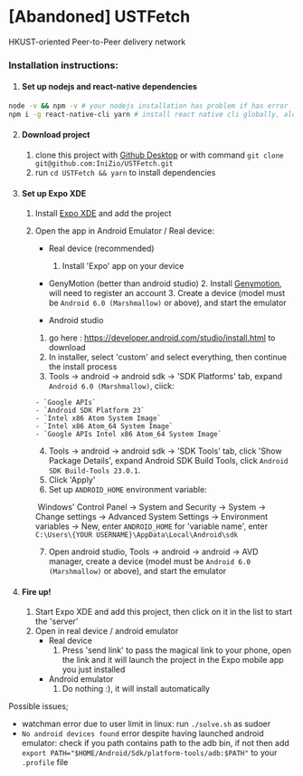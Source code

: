 # [Abandoned] USTFetch
HKUST-oriented Peer-to-Peer delivery network



### Installation instructions:

1. #### Set up nodejs and react-native dependencies
```sh
node -v && npm -v # your nodejs installation has problem if has error
npm i -g react-native-cli yarn # install react native cli globally, alongside with yarn
```

2. #### Download project

   1. clone this project with [Github Desktop](https://desktop.github.com/) or with command `git clone git@github.com:IniZio/USTFetch.git`
   2. run `cd USTFetch && yarn` to install dependencies

3. #### Set up Expo XDE

   1. Install [Expo XDE](https://docs.expo.io/versions/v15.0.0/introduction/installation.html) and add the project

   2. Open the app in Android Emulator / Real device:

      - Real device (recommended)
        1. Install 'Expo' app on your device

      - GenyMotion (better than android studio)
        2. Install [Genymotion](https://www.genymotion.com/fun-zone/), will need to register an account
        3. Create a device (model must be `Android 6.0 (Marshmallow)` or above), and start the emulator

      -  Android studio

        1. go here : https://developer.android.com/studio/install.html to download
        2. In installer, select 'custom' and select everything, then continue the install process
        3. Tools -> android -> android sdk -> 'SDK Platforms' tab, expand `Android 6.0 (Marshmallow)`, ciick:

          - `Google APIs`
          - `Android SDK Platform 23`
          - `Intel x86 Atom System Image`
          - `Intel x86 Atom_64 System Image`
          - `Google APIs Intel x86 Atom_64 System Image`
        4. Tools -> android -> android sdk -> 'SDK Tools' tab, click 'Show Package Details', expand Android SDK Build Tools, click `Android SDK Build-Tools 23.0.1`.
        5. Click 'Apply'
        6. Set up `ANDROID_HOME` environment variable:

        ​	Windows' Control Panel -> System and Security -> System -> Change settings -> Advanced System Settings -> Environment variables -> New, enter `ANDROID_HOME` for 'variable name', enter `C:\Users\{YOUR USERNAME}\AppData\Local\Android\sdk`

        7. Open android studio, Tools -> android -> android -> AVD manager, create a device (model must be `Android 6.0 (Marshmallow)` or above), and start the emulator

4. #### Fire up!

   1. Start Expo XDE and add this project, then click on it in the list to start the 'server'
   2. Open in real device / android emulator
      - Real device
        1. Press 'send link' to pass the magical link to your phone, open the link and it will launch the project in the Expo mobile app you just installed
      - Android emulator
        1. Do nothing :), it will install automatically


Possible issues;

- watchman error due to user limit in linux: run `./solve.sh` as sudoer
- `No android devices found` error despite having launched android emulator: check if you path contains path to the adb bin, if not then add `export PATH="$HOME/Android/Sdk/platform-tools/adb:$PATH"` to your `.profile` file
